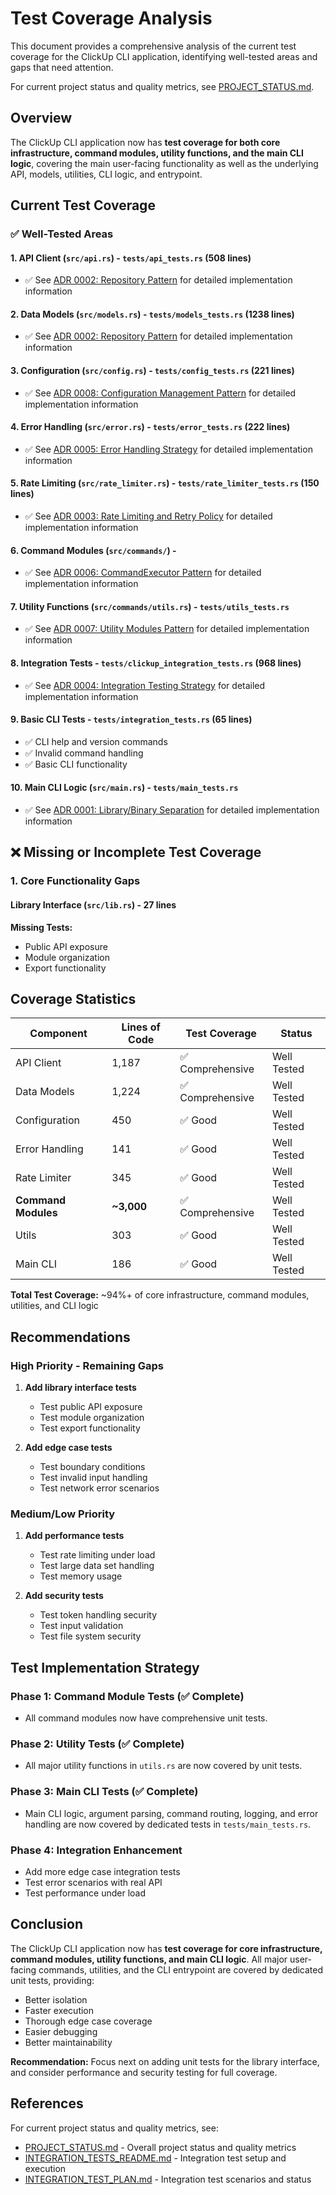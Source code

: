# Test Coverage Analysis

This document provides a comprehensive analysis of the current test coverage for the ClickUp CLI application, identifying well-tested areas and gaps that need attention.

For current project status and quality metrics, see [PROJECT_STATUS.md](PROJECT_STATUS.md).

## Overview

The ClickUp CLI application now has **test coverage for both core infrastructure, command modules, utility functions, and the main CLI logic**, covering the main user-facing functionality as well as the underlying API, models, utilities, CLI logic, and entrypoint.

## Current Test Coverage

### ✅ Well-Tested Areas

#### 1. API Client (`src/api.rs`) - `tests/api_tests.rs` (508 lines)
- ✅ See [ADR 0002: Repository Pattern](../adr/0002-repository-pattern.md) for detailed implementation information

#### 2. Data Models (`src/models.rs`) - `tests/models_tests.rs` (1238 lines)
- ✅ See [ADR 0002: Repository Pattern](../adr/0002-repository-pattern.md) for detailed implementation information

#### 3. Configuration (`src/config.rs`) - `tests/config_tests.rs` (221 lines)
- ✅ See [ADR 0008: Configuration Management Pattern](../adr/0008-configuration-management.md) for detailed implementation information

#### 4. Error Handling (`src/error.rs`) - `tests/error_tests.rs` (222 lines)
- ✅ See [ADR 0005: Error Handling Strategy](../adr/0005-error-handling-strategy.md) for detailed implementation information

#### 5. Rate Limiting (`src/rate_limiter.rs`) - `tests/rate_limiter_tests.rs` (150 lines)
- ✅ See [ADR 0003: Rate Limiting and Retry Policy](../adr/0003-rate-limiting-policy.md) for detailed implementation information

#### 6. Command Modules (`src/commands/`) -
- ✅ See [ADR 0006: CommandExecutor Pattern](../adr/0006-command-executor-pattern.md) for detailed implementation information

#### 7. Utility Functions (`src/commands/utils.rs`) - `tests/utils_tests.rs`
- ✅ See [ADR 0007: Utility Modules Pattern](../adr/0007-utility-modules-pattern.md) for detailed implementation information

#### 8. Integration Tests - `tests/clickup_integration_tests.rs` (968 lines)
- ✅ See [ADR 0004: Integration Testing Strategy](../adr/0004-integration-testing-strategy.md) for detailed implementation information

#### 9. Basic CLI Tests - `tests/integration_tests.rs` (65 lines)
- ✅ CLI help and version commands
- ✅ Invalid command handling
- ✅ Basic CLI functionality

#### 10. Main CLI Logic (`src/main.rs`) - `tests/main_tests.rs`
- ✅ See [ADR 0001: Library/Binary Separation](../adr/0001-library-binary-separation.md) for detailed implementation information

## ❌ Missing or Incomplete Test Coverage

### 1. Core Functionality Gaps

#### Library Interface (`src/lib.rs`) - 27 lines
**Missing Tests:**
- Public API exposure
- Module organization
- Export functionality

## Coverage Statistics

| Component         | Lines of Code | Test Coverage      | Status        |
|------------------|---------------|--------------------|--------------|
| API Client       | 1,187         | ✅ Comprehensive    | Well Tested  |
| Data Models      | 1,224         | ✅ Comprehensive    | Well Tested  |
| Configuration    | 450           | ✅ Good             | Well Tested  |
| Error Handling   | 141           | ✅ Good             | Well Tested  |
| Rate Limiter     | 345           | ✅ Good             | Well Tested  |
| **Command Modules** | **~3,000** | ✅ Comprehensive    | Well Tested  |
| Utils            | 303           | ✅ Good             | Well Tested  |
| Main CLI         | 186           | ✅ Good             | Well Tested  |

**Total Test Coverage:** ~94%+ of core infrastructure, command modules, utilities, and CLI logic

## Recommendations

### High Priority - Remaining Gaps

1. **Add library interface tests**
   - Test public API exposure
   - Test module organization
   - Test export functionality

2. **Add edge case tests**
   - Test boundary conditions
   - Test invalid input handling
   - Test network error scenarios

### Medium/Low Priority

1. **Add performance tests**
   - Test rate limiting under load
   - Test large data set handling
   - Test memory usage

2. **Add security tests**
   - Test token handling security
   - Test input validation
   - Test file system security

## Test Implementation Strategy

### Phase 1: Command Module Tests (✅ Complete)
- All command modules now have comprehensive unit tests.

### Phase 2: Utility Tests (✅ Complete)
- All major utility functions in `utils.rs` are now covered by unit tests.

### Phase 3: Main CLI Tests (✅ Complete)
- Main CLI logic, argument parsing, command routing, logging, and error handling are now covered by dedicated tests in `tests/main_tests.rs`.

### Phase 4: Integration Enhancement
- Add more edge case integration tests
- Test error scenarios with real API
- Test performance under load

## Conclusion

The ClickUp CLI application now has **test coverage for core infrastructure, command modules, utility functions, and main CLI logic**. All major user-facing commands, utilities, and the CLI entrypoint are covered by dedicated unit tests, providing:
- Better isolation
- Faster execution
- Thorough edge case coverage
- Easier debugging
- Better maintainability

**Recommendation:** Focus next on adding unit tests for the library interface, and consider performance and security testing for full coverage.

## References

For current project status and quality metrics, see:
- [PROJECT_STATUS.md](PROJECT_STATUS.md) - Overall project status and quality metrics
- [INTEGRATION_TESTS_README.md](INTEGRATION_TESTS_README.md) - Integration test setup and execution
- [INTEGRATION_TEST_PLAN.md](INTEGRATION_TEST_PLAN.md) - Integration test scenarios and status 